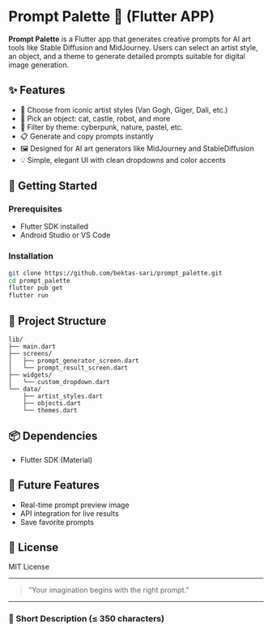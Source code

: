 # Prompt Palette 🎨 (Flutter APP)

**Prompt Palette** is a Flutter app that generates creative prompts for AI art tools like Stable Diffusion and MidJourney. 
Users can select an artist style, an object, and a theme to generate detailed prompts suitable for digital image generation.

## ✨ Features

* 🎨 Choose from iconic artist styles (Van Gogh, Giger, Dali, etc.)
* 🧱 Pick an object: cat, castle, robot, and more
* 🌌 Filter by theme: cyberpunk, nature, pastel, etc.
* 📋 Generate and copy prompts instantly
* 🖼️ Designed for AI art generators like MidJourney and StableDiffusion
* 💡 Simple, elegant UI with clean dropdowns and color accents

## 🚀 Getting Started

### Prerequisites

* Flutter SDK installed
* Android Studio or VS Code

### Installation

```bash
git clone https://github.com/bektas-sari/prompt_palette.git
cd prompt_palette
flutter pub get
flutter run
```

## 📁 Project Structure

```
lib/
├── main.dart
├── screens/
│   ├── prompt_generator_screen.dart
│   └── prompt_result_screen.dart
├── widgets/
│   └── custom_dropdown.dart
└── data/
    ├── artist_styles.dart
    ├── objects.dart
    └── themes.dart
```

## 📦 Dependencies

* Flutter SDK (Material)

## 🧠 Future Features

* Real-time prompt preview image
* API integration for live results
* Save favorite prompts

## 📄 License

MIT License

---

> "Your imagination begins with the right prompt."

---

### 📌 Short Description (≤ 350 characters)

